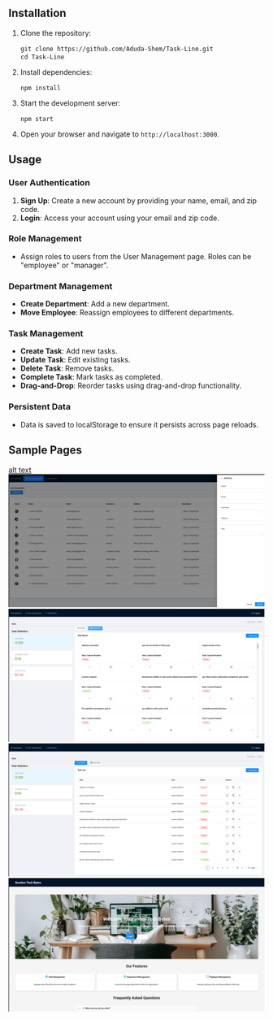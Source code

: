 

## Installation

1. Clone the repository:
    ```
    git clone https://github.com/Aduda-Shem/Task-Line.git
    cd Task-Line
    ```

2. Install dependencies:
    ```
    npm install
    ```

3. Start the development server:
    ```
    npm start
    ```

4. Open your browser and navigate to `http://localhost:3000`.

## Usage

### User Authentication

1. **Sign Up**: Create a new account by providing your name, email, and zip code.
2. **Login**: Access your account using your email and zip code.

### Role Management

- Assign roles to users from the User Management page. Roles can be "employee" or "manager".

### Department Management

- **Create Department**: Add a new department.
- **Move Employee**: Reassign employees to different departments.

### Task Management

- **Create Task**: Add new tasks.
- **Update Task**: Edit existing tasks.
- **Delete Task**: Remove tasks.
- **Complete Task**: Mark tasks as completed.
- **Drag-and-Drop**: Reorder tasks using drag-and-drop functionality.

### Persistent Data

- Data is saved to localStorage to ensure it persists across page reloads.

## Sample Pages
[alt text](<Screenshot from 2024-06-16 11-46-20.png>) ![alt text](<Screenshot from 2024-06-16 11-46-12.png>) ![alt text](<Screenshot from 2024-06-16 11-45-57.png>) ![alt text](<Screenshot from 2024-06-16 11-45-49.png>) ![alt text](<Screenshot from 2024-06-16 11-45-32.png>)